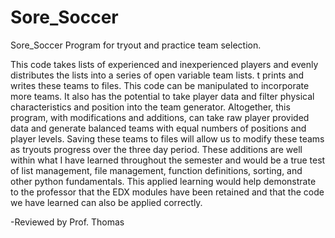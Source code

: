 # Sore_Soccer
Sore_Soccer Program for tryout and practice team selection. 

This code takes lists of experienced and inexperienced players and evenly distributes the lists into a series of open variable team lists. t prints and writes these teams to files. This code can be manipulated to incorporate more teams. It also has the potential to take player data and filter physical characteristics and position into the team generator. Altogether, this program, with modifications and additions, can take raw player provided data and generate balanced teams with equal numbers of positions and player levels. Saving these teams to files will allow us to modify these teams as tryouts progress over the three day period. These additions are well within what I have learned throughout the semester and would be a true test of list management, file management, function definitions, sorting, and other python fundamentals. This applied learning would help demonstrate to the professor that the EDX modules have been retained and that the code we have learned can also be applied correctly.

-Reviewed by Prof. Thomas
